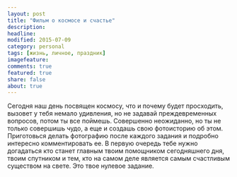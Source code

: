 ```yaml
---
layout: post
title: "Фильм о космосе и счастье"
description: 
headline: 
modified: 2015-07-09
category: personal
tags: [жизнь, личное, праздник]
imagefeature:
comments: true
featured: true
share: false
about: true
---
```


Сегодня наш день посвящен космосу, что и почему будет просходить, вызовет у тебя немало удивления, но не задавай преждевременных вопросов, потом ты все поймешь.
Совершенно неожиданно, но ты не только совершишь чудо, а еще и создашь свою фотоисторию об этом. Приготовься делать фотографию после каждого задания и подробно интересно комментировать ее.
В первую очередь тебе нужно догадаться кто станет главным твоим помощником сегодняшнего дня, твоим спутником и тем, кто на самом деле является самым счастливым существом на свете. Это твое нулевое задание.